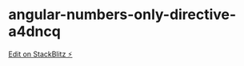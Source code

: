 # angular-numbers-only-directive-a4dncq

[Edit on StackBlitz ⚡️](https://stackblitz.com/edit/angular-numbers-only-directive-a4dncq)